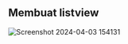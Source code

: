 ## Membuat listview

![Screenshot 2024-04-03 154131](https://github.com/masaep/Tugas_Aplikasi_Perangkat_Bergerak/assets/116326458/b3d0c655-fd9c-490c-9595-2422a2fc356d)

